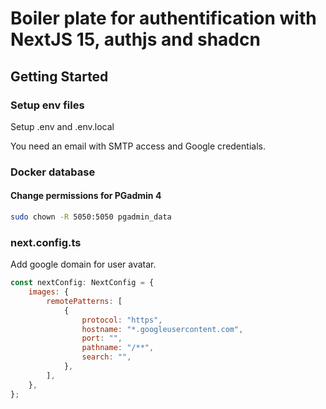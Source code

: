 # Boiler plate for authentification with NextJS 15, authjs and shadcn

## Getting Started

### Setup env files

Setup .env and .env.local

You need an email with SMTP access and Google credentials.

### Docker database

#### Change permissions for PGadmin 4

```bash
sudo chown -R 5050:5050 pgadmin_data
```

### next.config.ts

Add google domain for user avatar.

```javascript
const nextConfig: NextConfig = {
	images: {
		remotePatterns: [
			{
				protocol: "https",
				hostname: "*.googleusercontent.com",
				port: "",
				pathname: "/**",
				search: "",
			},
		],
	},
};
```

